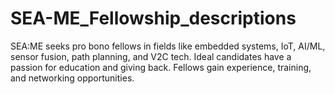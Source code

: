 # SEA-ME_Fellowship_descriptions
SEA:ME seeks pro bono fellows in fields like embedded systems, IoT, AI/ML, sensor fusion, path planning, and V2C tech. Ideal candidates have a passion for education and giving back. Fellows gain experience, training, and networking opportunities.
